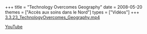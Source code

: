 +++
title = "Technology Overcomes Geography"
date = 2008-05-20
themes = ["Accès aux soins dans le Nord"]
types = ["Vidéos"]
+++
[3.3.23_TechnologyOvercomes_Geography.mp4](/files/3.3.23_TechnologyOvercomes_Geography.mp4)

[YouTube](https://www.youtube.com/watch?v=IXWjzoQ7X5c)
